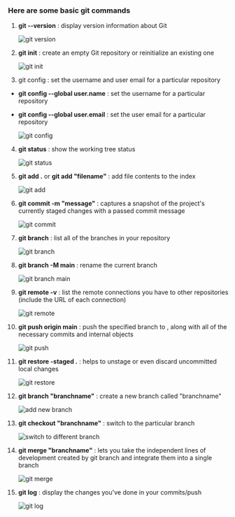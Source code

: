### Here are some basic git commands

1. **git --version** : display version information about Git

    ![git version](https://user-images.githubusercontent.com/70663493/195586627-83c066be-5735-4b30-8479-d7c8db1b12c7.png)

2. **git init** : create an empty Git repository or reinitialize an existing one

    ![git init](https://user-images.githubusercontent.com/70663493/195586920-596faadb-e579-4a2a-aeb0-53214b15d068.png)

3. git config : set the username and user email for a particular repository
- **git config --global user.name** : set the username for a particular repository
- **git config --global user.email** : set the user email for a particular repository

    ![git config](https://user-images.githubusercontent.com/70663493/195588363-01e72c27-6974-4310-a8d0-81388f90cf65.png)

4. **git status** : show the working tree status

    ![git status](https://user-images.githubusercontent.com/70663493/195588979-c4439fc8-2ed5-46a0-bfa8-4f73e59ee312.png)

5. **git add .** or **git add "filename"** : add file contents to the index
  
    ![git add](https://user-images.githubusercontent.com/70663493/195589176-76bf682c-f02e-45c4-b853-95ff6aafc69c.png)
  
6. **git commit -m "message"** : captures a snapshot of the project's currently staged changes with a passed commit message
  
    ![git commit](https://user-images.githubusercontent.com/70663493/195590248-8b13a2ce-f461-4ad2-a3ca-3ffbcb0ea68e.png)

7. **git branch** : list all of the branches in your repository

    ![git branch](https://user-images.githubusercontent.com/70663493/195591536-6d18d4eb-3fb1-443b-9905-f0053c2f529f.png)

8. **git branch -M main** : rename the current branch
  
    ![git branch main](https://user-images.githubusercontent.com/70663493/195592162-79a780ce-5ded-498a-a37c-5acc23c286dc.png)

9. **git remote -v** : list the remote connections you have to other repositories (include the URL of each connection)
  
    ![git remote](https://user-images.githubusercontent.com/70663493/195592268-805f666a-d79f-4725-ba70-944156223417.png)
  
10. **git push origin main** : push the specified branch to , along with all of the necessary commits and internal objects
  
    ![git push](https://user-images.githubusercontent.com/70663493/195592710-d508ec0f-bf4c-4cd7-b378-b87ba17f0c4e.png)

11. **git restore -staged .** : helps to unstage or even discard uncommitted local changes
  
    ![git restore](https://user-images.githubusercontent.com/70663493/195593562-a00236c9-4011-4e2d-8629-80b024099c01.png)

12. **git branch "branchname"** : create a new branch called "branchname"
  
    ![add new branch](https://user-images.githubusercontent.com/70663493/195593728-9df5b4ca-3f55-4b0d-aa33-423046f1cd71.png)

13. **git checkout "branchname"** : switch to the particular branch

    ![switch to different branch](https://user-images.githubusercontent.com/70663493/195595213-6fd92da0-0f7b-4446-81af-daceb444185a.png)

14. **git merge "branchname"** : lets you take the independent lines of development created by git branch and integrate them into a single branch

    ![git merge](https://user-images.githubusercontent.com/70663493/195595686-7257eac3-8ba7-49cf-a94b-f7559fc6537d.png)

15. **git log** : display the changes you've done in your commits/push

    ![git log](https://user-images.githubusercontent.com/70663493/195596353-c6f676fc-e57b-4845-873d-a8dcca1d4a38.png)
